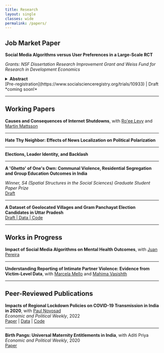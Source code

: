 ```yaml
---
title: Research
layout: single
classes: wide
permalink: /papers/
---
```


## Job Market Paper

**Social Media Algorithms versus User Preferences in a Large-Scale RCT**

*Grants: NSF Dissertation Research Improvement Grant and Weiss Fund for Research in Development Economics*  


<details>
  <summary> <strong>Abstract</strong> </summary>
  
To what extent is engagement with radicalizing social media content driven by algorithmically curated feeds and by user tastes? I conduct an RCT replacing personalization algorithms with random content delivery for over one million users of a prominent TikTok-like platform in India. I find a trade-off between the societal benefits of the intervention and its potential impact on producer and consumer surplus: random post recommendation lowers exposure to anti-minority ("toxic") content by 27% on average, but also lowers overall platform usage by 35%, imposing substantial costs on the platform. Strikingly, the benefits were also blunted as the proportion of toxic posts shared per toxic post viewed increased by 18%, even though the aggregate number of toxic posts shared reduced by 20%. This effect was driven by users with higher proclivity to toxic content at baseline, as they sought out posts that the algorithm did not recommend to them. I rationalize these results with a model of an engagement-maximizing algorithm that faces users who choose what social media to consume according to heterogeneous preferences. Estimated behavioral parameters reveal that user behavior is relatively immalleable, with an elasticity of 0.16. This results in limited effectiveness of regulatory measures that target algorithms.
</details>
[Pre-registration](https://www.socialscienceregistry.org/trials/10933) | Draft *coming soon!*


---

## Working Papers

**Causes and Consequences of Internet Shutdowns**, with [Ro'ee Levy](https://www.roeelevy.com/) and [Martin Mattsson](https://www.martin-mattsson.com/)

---

**Hate Thy Neighbor: Effects of News Localization on Political Polarization**

---

**Elections, Leader Identity, and Backlash**

---

**A 'Ghetto' of One's Own: Communal Violence, Residential Segregation and Group Education Outcomes in India**

*Winner, S4 (Spatial Structures in the Social Sciences) Graduate Student Paper Prize*  
[Draft](https://osf.io/preprints/socarxiv/265r3/) 

---

**A Dataset of Geolocated Villages and Gram Panchayat Election Candidates in Uttar Pradesh**  
[Draft | Data | Code](https://osf.io/preprints/socarxiv/d6w2h/)

---

## Works in Progress

**Impact of Social Media Algorithms on Mental Health Outcomes**, with [Juan Pereira](https://sites.google.com/brown.edu/juanpereira/home)

---

**Understanding Reporting of Intimate Partner Violence: Evidence from Victim-Level Data**, with [Marcela Mello](https://sites.google.com/site/marcelamello/home/) and [Mahima Vasishth](https://www.mahimavasishth.com/home)

---

## Peer-Reviewed Publications

**Impacts of Regional Lockdown Policies on COVID-19 Transmission in India in 2020**, with [Paul Novosad](https://paulnovosad.com/)  
_Economic and Political Weekly_, 2022  
[Paper](https://www.medrxiv.org/content/10.1101/2021.08.09.21261277v1) | [Data](https://github.com/devdatalab/paper-kalra-novosad-india-npi/tree/main/clean_data) | [Code](https://github.com/devdatalab/paper-kalra-novosad-india-npi/tree/main/b)

---

**Birth Pangs: Universal Maternity Entitlements in India**, with Aditi Priya  
_Economic and Political Weekly_, 2020  
[Paper](https://papers.ssrn.com/sol3/papers.cfm?abstract_id=3486671)
